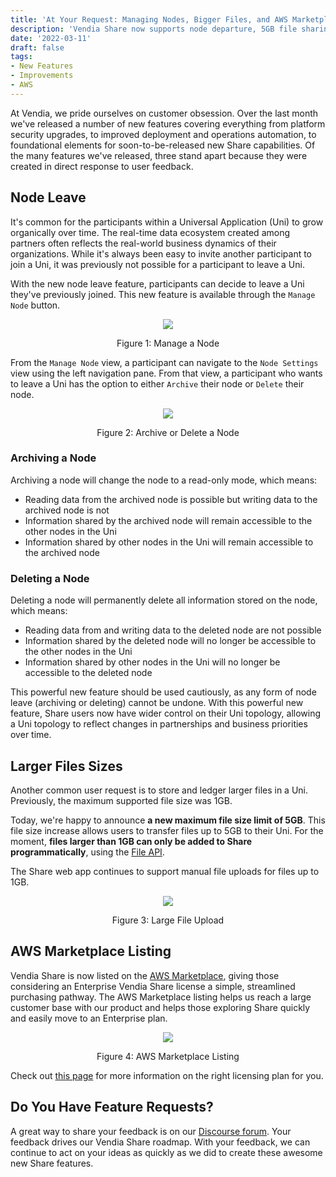 ```yaml
---
title: 'At Your Request: Managing Nodes, Bigger Files, and AWS Marketplace!'
description: 'Vendia Share now supports node departure, 5GB file sharing, and can be purchased on the AWS Marketplace'
date: '2022-03-11'
draft: false
tags:
- New Features
- Improvements
- AWS
---
```


At Vendia, we pride ourselves on customer obsession.  Over the last month we've released a number of new features covering everything from platform security upgrades, to improved deployment and operations automation, to foundational elements for soon-to-be-released new Share capabilities.  Of the many features we've released, three stand apart because they were created in direct response to user feedback.


## Node Leave

It's common for the participants within a Universal Application (Uni) to grow organically over time.  The real-time data ecosystem created among partners often reflects the real-world business dynamics of their organizations.  While it's always been easy to invite another participant to join a Uni, it was previously not possible for a participant to leave a Uni.

With the new node leave feature, participants can decide to leave a Uni they've previously joined.  This new feature is available through the `Manage Node` button.

<p align="center">
  <img src="https://d24nhiikxn5jns.cloudfront.net/optimized/user-images.githubusercontent.com..85032783..157789751-ec064e2d-6a1e-4501-ae36-90316cb56c74.png" />
</p>
<p align="center">Figure 1: Manage a Node</p>


From the `Manage Node` view, a participant can navigate to the `Node Settings` view using the left navigation pane.  From that view, a participant who wants to leave a Uni has the option to either `Archive` their node or `Delete` their node.

<p align="center">
  <img src="https://d24nhiikxn5jns.cloudfront.net/optimized/user-images.githubusercontent.com..85032783..157789752-ffe54730-da64-4d5a-903d-fb0ca64dd611.png" />
</p>
<p align="center">Figure 2: Archive or Delete a Node</p>


### Archiving a Node

Archiving a node will change the node to a read-only mode, which means:

* Reading data from the archived node is possible but writing data to the archived node is not
* Information shared by the archived node will remain accessible to the other nodes in the Uni
* Information shared by other nodes in the Uni will remain accessible to the archived node


### Deleting a Node

Deleting a node will permanently delete all information stored on the node, which means:

* Reading data from and writing data to the deleted node are not possible
* Information shared by the deleted node will no longer be accessible to the other nodes in the Uni
* Information shared by other nodes in the Uni will no longer be accessible to the deleted node

This powerful new feature should be used cautiously, as any form of node leave (archiving or deleting) cannot be undone.  With this powerful new feature, Share users now have wider control on their Uni topology, allowing a Uni topology to reflect changes in partnerships and business priorities over time.


## Larger Files Sizes

Another common user request is to store and ledger larger files in a Uni.  Previously, the maximum supported file size was 1GB.

Today, we're happy to announce **a new maximum file size limit of 5GB**.  This file size increase allows users to transfer files up to 5GB to their Uni.  For the moment, **files larger than 1GB can only be added to Share programmatically**, using the [File API](https://www.vendia.com/docs/share/file-api).

The Share web app continues to support manual file uploads for files up to 1GB.

<p align="center">
  <img src="https://d24nhiikxn5jns.cloudfront.net/optimized/user-images.githubusercontent.com..85032783..157789753-09b4a8ce-4f67-4b18-97bc-9e09c13592da.png" />
</p>
<p align="center">Figure 3: Large File Upload</p>

## AWS Marketplace Listing

Vendia Share is now listed on the [AWS Marketplace](https://aws.amazon.com/marketplace/pp/prodview-6rjbm2je2n6ki?sr=0-1&ref_=beagle&applicationId=AWSMPContessa), giving those considering an Enterprise Vendia Share license a simple, streamlined purchasing pathway.  The AWS Marketplace listing helps us reach a large customer base with our product and helps those exploring Share quickly and easily move to an Enterprise plan.

<p align="center">
  <img src="https://d24nhiikxn5jns.cloudfront.net/optimized/user-images.githubusercontent.com..85032783..157789754-32014ead-0147-4d3b-8ac3-20a2c2f8a5ff.png" />
</p>
<p align="center">Figure 4: AWS Marketplace Listing</p>

Check out [this page](https://www.vendia.com/pricing) for more information on the right licensing plan for you.

## Do You Have Feature Requests?

A great way to share your feedback is on our [Discourse forum](https://community.vendia.net/c/features-requests/2).  Your feedback drives our Vendia Share roadmap. With your feedback, we can continue to act on your ideas as quickly as we did to create these awesome new Share features.
